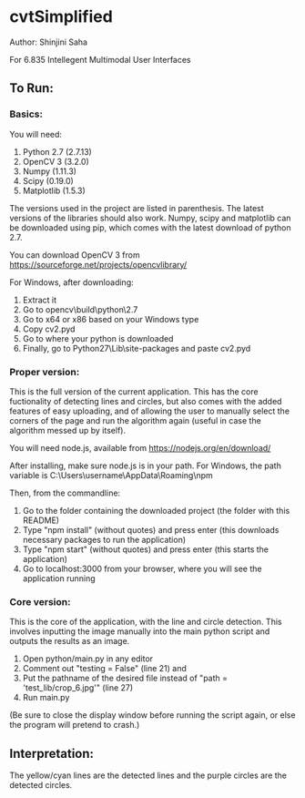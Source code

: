 # cvtSimplified

Author: Shinjini Saha

For 6.835 Intellegent Multimodal User Interfaces

## To Run:

### Basics:
You will need:
1. Python 2.7 (2.7.13)
2. OpenCV 3 (3.2.0)
3. Numpy (1.11.3)
4. Scipy (0.19.0)
5. Matplotlib (1.5.3)

The versions used in the project are listed in parenthesis. The latest versions of the libraries should also work. Numpy, scipy and matplotlib can be downloaded using pip, which comes with the latest download of python 2.7.

You can download OpenCV 3 from https://sourceforge.net/projects/opencvlibrary/

For Windows, after downloading: 
1. Extract it
2. Go to opencv\build\python\2.7
3. Go to x64 or x86 based on your Windows type
4. Copy cv2.pyd
5. Go to where your python is downloaded
6. Finally, go to Python27\Lib\site-packages and paste cv2.pyd

### Proper version:
This is the full version of the current application. This has the core fuctionality of detecting lines and circles, but also comes with the added features of easy uploading, and of allowing the user to manually select the corners of the page and run the algorithm again (useful in case the algorithm messed up by itself).

You will need node.js, available from https://nodejs.org/en/download/

After installing, make sure node.js is in your path. For Windows, the path variable is C:\Users\username\AppData\Roaming\npm

Then, from the commandline:
1. Go to the folder containing the downloaded project (the folder with this README)
2. Type "npm install" (without quotes) and press enter (this downloads necessary packages to run the application)
3. Type "npm start" (without quotes) and press enter (this starts the application)
4. Go to localhost:3000 from your browser, where you will see the application running

### Core version:
This is the core of the application, with the line and circle detection. This involves inputting the image manually into the main python script and outputs the results as an image. 


1. Open python/main.py in any editor
2. Comment out "testing = False" (line 21) and
3. Put the pathname of the desired file instead of "path = 'test_lib/crop_6.jpg'" (line 27)
4. Run main.py

(Be sure to close the display window before running the script again, or else the program will pretend to crash.)

## Interpretation:
The yellow/cyan lines are the detected lines and the purple circles are the detected circles.